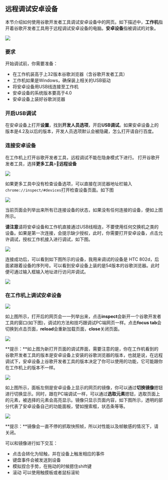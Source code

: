 ## 远程调试安卓设备

本节介绍如何使用谷歌开发者工具调试安卓设备中的网页。如下描述中，**工作机**指开着谷歌开发者工具用于远程调试安卓设备的电脑。**安卓设备**指被调试的对象。

![](https://developers.google.cn/web/tools/chrome-devtools/remote-debugging/imgs/remote-debugging.png)

### 要求
开始调试前，你需要准备：
* 在工作机装高于上32版本谷歌浏览器（含谷歌开发者工具）
* 工作机如果是Windows，确保装上相关的USB驱动
* 将安卓设备用USB线连接至工作机
* 安卓设备的系统版本要高于4.0 
* 安卓设备上装好谷歌浏览器

### 开启USB调试
在安卓设备上打开**设置**，找到**开发人员选项**，开启**USB调试**。如果安卓设备上的版本是4.2及以后的版本，开发人员选项默认会被隐藏，怎么打开请自行百度。

### 连接安卓设备
在工作机上打开谷歌开发者工具，远程调试不能在隐身模式下进行。
打开谷歌开发者工具，选择**更多工具**>**远程设备** 

![](https://developers.google.cn/web/tools/chrome-devtools/remote-debugging/imgs/open-remote-devices.png)

如果更多工具中没有检查设备选项，可以直接在浏览器地址栏输入`chrome://inspect/#devices`打开检查设备页面。如下图

![](http://p1.bqimg.com/582863/40e68c3f0e7d3b6d.png)

当前页面会列举出来所有已连接设备的状态，如果没有任何连接的设备，便如上图所示。

**请注意**请将安卓设备和工作机直接通过USB线相连，不要使用任何交换机之类的设备。如果是第一次连接，会提示缺少授权，此时，你需要打开安卓设备，点击允许调试，授权工作机接入进行调试，如下图。

![](http://p1.bqimg.com/582863/969a4d0168d85da5.png)

连接成功后，可以看到如下图所示的设备，我用来调试的设备是 HTC 802d，后面紧跟着设备的序列号。可以看到安卓设备上装的是54版本的谷歌浏览器。此时便可通过输入框输入地址进行访问并调试。

![](http://p1.bqimg.com/582863/818d23bbe68f0767.png)

### 在工作机上调试安卓设备

![](http://p1.bqimg.com/582863/c52ff22dffa749fe.png)

如上图所示，打开后的网页会一一列举出来，点击**inspect**会新开一个谷歌开发者工具的窗口(如下图)，调试的方法和技巧跟调试PC端网页一样。点击**focus tab**会切换到点击页面，**reload**会重新加载页面，**close**关闭页面。

![](http://p1.bqimg.com/582863/f4891bad4294e6ab.png)

**提示：**如上图为新打开页面的调试界面，需要注意的是，你在工作机看到的谷歌开发者工具的版本是安卓设备上安装的谷歌浏览器的版本，也就是说，在远程调试下，安卓设备上谷歌开发者工具的版本决定了你可以使用的功能，它可能跟你在工作机上的版本不一样。

![](http://p1.bqimg.com/582863/254051f53075d41c.png)

如上图所示，面板左侧是安卓设备上显示的网页的镜像，你可以通过**切换镜像**摁钮进行切换显示。同时，跟在PC端调试一样，可以通过**选取元素**摁钮，选取页面上的元素，被选择的元素会高亮显示。镜像只显示页面内容，如下图所示，透明的部分代表了安卓设备自己的功能面板，譬如搜索框，状态条等等。

![](http://p1.bqimg.com/582863/505e2f739badae93.png)

**提示：**镜像会一直不停的抓取快照帧，所以对性能以及帧敏感的情况下，请关闭。

可以和镜像进行如下交互：
* 点击会转化为轻触，并在设备上触发相应的事件
* 键盘事件会被发送到设备
* 模拟捏合手势，在拖动的时候摁住shift键
* 滚动  可以使用触摸板或者鼠标滚轮

